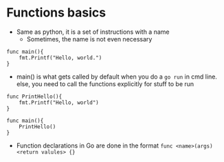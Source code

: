 # Functions basics

- Same as python, it is a set of instructions with a name
    - Sometimes, the name is not even necessary

```
func main(){
    fmt.Printf("Hello, world.")
}
```

- main() is what gets called by default when you do a `go run` in cmd line. else, you need to call the functions explicitly for stuff to be run

```
func PrintHello(){
    fmt.Printf("Hello, world")
}

func main(){
    PrintHello()
}
```

- Function declarations in Go are done in the format `func <name>(args) <return valules> {}`